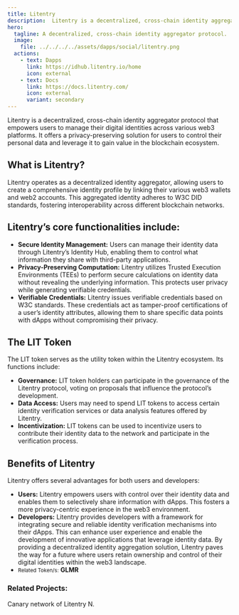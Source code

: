 ```yaml
---
title: Litentry
description:  Litentry is a decentralized, cross-chain identity aggregator protocol that empowers users to manage their digital identities across various web3 platforms.
hero:
  tagline: A decentralized, cross-chain identity aggregator protocol.
  image: 
    file: ../../../../assets/dapps/social/litentry.png
  actions:
    - text: Dapps
      link: https://idhub.litentry.io/home
      icon: external
    - text: Docs
      link: https://docs.litentry.com/
      icon: external
      variant: secondary
---
```

Litentry is a decentralized, cross-chain identity aggregator protocol that empowers users to manage their digital identities across various web3 platforms. It offers a privacy-preserving solution for users to control their personal data and leverage it to gain value in the blockchain ecosystem.

## What is Litentry?
Litentry operates as a decentralized identity aggregator, allowing users to create a comprehensive identity profile by linking their various web3 wallets and web2 accounts. This aggregated identity adheres to W3C DID standards, fostering interoperability across different blockchain networks.

## Litentry’s core functionalities include:
- **Secure Identity Management:** Users can manage their identity data through Litentry’s Identity Hub, enabling them to control what information they share with third-party applications.
- **Privacy-Preserving Computation:** Litentry utilizes Trusted Execution Environments (TEEs) to perform secure calculations on identity data without revealing the underlying information. This protects user privacy while generating verifiable credentials.
- **Verifiable Credentials:** Litentry issues verifiable credentials based on W3C standards. These credentials act as tamper-proof certifications of a user’s identity attributes, allowing them to share specific data points with dApps without compromising their privacy.

## The LIT Token
The LIT token serves as the utility token within the Litentry ecosystem. Its functions include:
- **Governance:** LIT token holders can participate in the governance of the Litentry protocol, voting on proposals that influence the protocol’s development.
- **Data Access:** Users may need to spend LIT tokens to access certain identity verification services or data analysis features offered by Litentry.
- **Incentivization:** LIT tokens can be used to incentivize users to contribute their identity data to the network and participate in the verification process.

## Benefits of Litentry
Litentry offers several advantages for both users and developers:
- **Users:** Litentry empowers users with control over their identity data and enables them to selectively share information with dApps. This fosters a more privacy-centric experience in the web3 environment.
- **Developers:** Litentry provides developers with a framework for integrating secure and reliable identity verification mechanisms into their dApps. This can enhance user experience and enable the development of innovative applications that leverage identity data.
By providing a decentralized identity aggregation solution, Litentry paves the way for a future where users retain ownership and control of their digital identities within the web3 landscape.
- <small>Related Token/s:</small> **GLMR**

### Related Projects:
Canary network of Litentry N.
